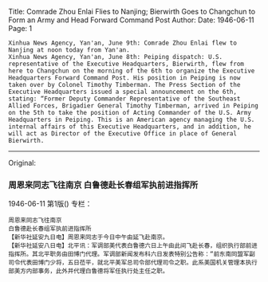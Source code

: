 Title: Comrade Zhou Enlai Flies to Nanjing; Bierwirth Goes to Changchun to Form an Army and Head Forward Command Post
Author:
Date: 1946-06-11
Page: 1

    Xinhua News Agency, Yan'an, June 9th: Comrade Zhou Enlai flew to Nanjing at noon today from Yan'an.
    Xinhua News Agency, Yan'an, June 8th: Peiping dispatch: U.S. representative of the Executive Headquarters, Bierwirth, flew from here to Changchun on the morning of the 6th to organize the Executive Headquarters Forward Command Post. His position in Peiping is now taken over by Colonel Timothy Timberman. The Press Section of the Executive Headquarters issued a special announcement on the 6th, stating: “Former Deputy Commander Representative of the Southeast Allied Forces, Brigadier General Timothy Timberman, arrived in Peiping on the 5th to take the position of Acting Commander of the U.S. Army Headquarters in Peiping. This is an American agency managing the U.S. internal affairs of this Executive Headquarters, and in addition, he will act as Director of the Executive Office in place of General Bierwirth.



<hr /> 

Original: 


### 周恩来同志飞往南京  白鲁德赴长春组军执前进指挥所

1946-06-11
第1版()
专栏：

    周恩来同志飞往南京
    白鲁德赴长春组军执前进指挥所
    【新华社延安九日电】周恩来同志于今日中午由延飞赴南京。
    【新华社延安八日电】北平讯：军调部美代表白鲁德六日上午由此间飞赴长春，组织执行部前进指挥所。其北平职务由田博门代理。军调部新闻发布科六日发表特别公告称：“前东南同盟军副司令代表田博门少将，五日莅平，就北平美军总司令部代理司令之职。此系美国机关管理本执行部美方内部事务，此外并代理白鲁德将军任执行处主任之职。
